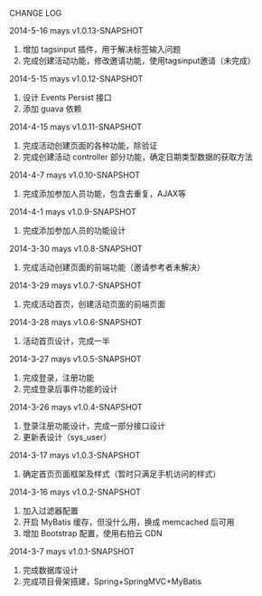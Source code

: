 CHANGE LOG

2014-5-16 mays v1.0.13-SNAPSHOT
1. 增加 tagsinput 插件，用于解决标签输入问题
2. 完成创建活动功能，修改邀请功能，使用tagsinput邀请（未完成）

2014-5-15 mays v1.0.12-SNAPSHOT
1. 设计 Events Persist 接口
2. 添加 guava 依赖

2014-4-15 mays v1.0.11-SNAPSHOT
1. 完成活动创建页面的各种功能，除验证
2. 完成创建活动 controller 部分功能，确定日期类型数据的获取方法

2014-4-7 mays v1.0.10-SNAPSHOT
1. 完成添加参加人员功能，包含去重复，AJAX等

2014-4-1 mays v1.0.9-SNAPSHOT
1. 完成添加参加人员的功能设计

2014-3-30 mays v1.0.8-SNAPSHOT
1. 完成活动创建页面的前端功能（邀请参考者未解决）

2014-3-29 mays v1.0.7-SNAPSHOT
1. 完成活动首页，创建活动页面的前端页面

2014-3-28 mays v1.0.6-SNAPSHOT
1. 活动首页设计，完成一半

2014-3-27 mays v1.0.5-SNAPSHOT
1. 完成登录，注册功能
2. 完成登录后事件功能的设计

2014-3-26 mays v1.0.4-SNAPSHOT
1. 登录注册功能设计，完成一部分接口设计
2. 更新表设计（sys_user）

2014-3-17 mays v1.0.3-SNAPSHOT
1. 确定首页页面框架及样式（暂时只满足手机访问的样式）

2014-3-16 mays v1.0.2-SNAPSHOT
1. 加入过滤器配置
2. 开启 MyBatis 缓存，但没什么用，换成 memcached 后可用
3. 增加 Bootstrap 配置，使用右拍云 CDN

2014-3-7 mays v1.0.1-SNAPSHOT
1. 完成数据库设计
2. 完成项目骨架搭建，Spring+SpringMVC+MyBatis
